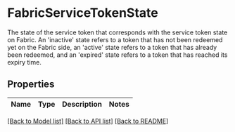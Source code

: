# FabricServiceTokenState

The state of the service token that corresponds with the service token state on Fabric. An 'inactive' state refers to a token that has not been redeemed yet on the Fabric side, an 'active' state refers to a token that has already been redeemed, and an 'expired' state refers to a token that has reached its expiry time.

## Properties

Name | Type | Description | Notes
------------ | ------------- | ------------- | -------------

[[Back to Model list]](../README.md#documentation-for-models) [[Back to API list]](../README.md#documentation-for-api-endpoints) [[Back to README]](../README.md)


